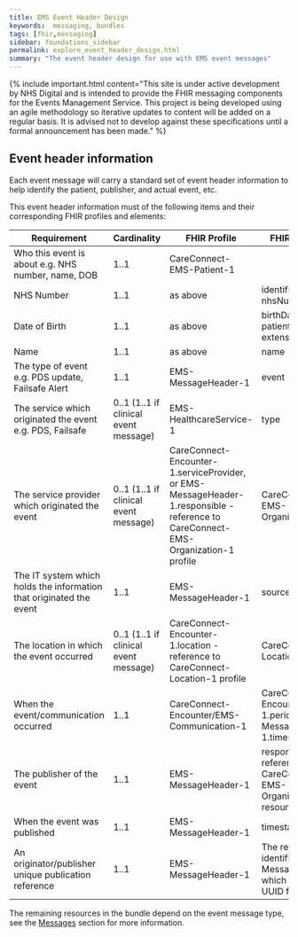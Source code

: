 ```yaml
---
title: EMS Event Header Design
keywords:  messaging, bundles
tags: [fhir,messaging]
sidebar: foundations_sidebar
permalink: explore_event_header_design.html
summary: "The event header design for use with EMS event messages"
---
```


{% include important.html content="This site is under active development by NHS Digital and is intended to provide the FHIR messaging components for the Events Management Service. This project is being developed using an agile methodology so iterative updates to content will be added on a regular basis. It is advised not to develop against these specifications until a formal announcement has been made." %}

## Event header information ##
Each event message will carry a standard set of event header information to help identify the patient, publisher, and actual event, etc.

This event header information must of the following items and their corresponding FHIR profiles and elements:

| Requirement                                                         | Cardinality                           | FHIR Profile                                                                                                                  | FHIR element                                                                |
|---------------------------------------------------------------------|---------------------------------------|-------------------------------------------------------------------------------------------------------------------------------|-----------------------------------------------------------------------------|
| Who this event is about e.g. NHS number, name, DOB                  | 1..1                                  | CareConnect-EMS-Patient-1                                                                                                         |                                                                             |
| NHS Number                                                          | 1..1                                  | as above                                                                                                                      | identifier using nhsNumber slice                                            |
| Date of Birth                                                       | 1..1                                  | as above                                                                                                                      | birthDate and patient-birthTime extension                                   |
| Name                                                                | 1..1                                  | as above                                                                                                                      | name                                                                        |
| The type of event e.g. PDS update, Failsafe Alert                   | 1..1                                  | EMS-MessageHeader-1                                                                                                           | event                                                                       |
| The service which originated the event e.g. PDS, Failsafe           | 0..1 (1..1 if clinical event message) | EMS-HealthcareService-1                                                                                                       | type                                                                        |
| The service provider which originated the event                     | 0..1 (1..1 if clinical event message) | CareConnect-Encounter-1.serviceProvider, or EMS-MessageHeader-1.responsible - reference to CareConnect-EMS-Organization-1 profile | CareConnect-EMS-Organization-1                                                  |
| The IT system which holds the information that originated the event | 1..1                                  | EMS-MessageHeader-1                                                                                                           | source                                                                      |
| The location in which the event occurred                            | 0..1 (1..1 if clinical event message) | CareConnect-Encounter-1.location - reference to CareConnect-Location-1 profile                                                | CareConnect-Location-1                                                      |
| When the event/communication occurred                               | 1..1                                  | CareConnect-Encounter/EMS-Communication-1                                                                                     | CareConnect-Encounter-1.period/EMS-MessageHeader-1.timestamp                |
| The publisher of the event                                          | 1..1                                  | EMS-MessageHeader-1                                                                                                           | responsible - reference to a CareConnect-EMS-Organization-1 resource            |
| When the event was published                                        | 1..1                                  | EMS-MessageHeader-1                                                                                                           | timestamp                                                                   |
| An originator/publisher unique publication reference                | 1..1                                  | EMS-MessageHeader-1                                                                                                           | The resource identifier for the MessageHeader, which will use a UUID format |

The remaining resources in the bundle depend on the event message type, see the [Messages](explore.html) section for more information.









